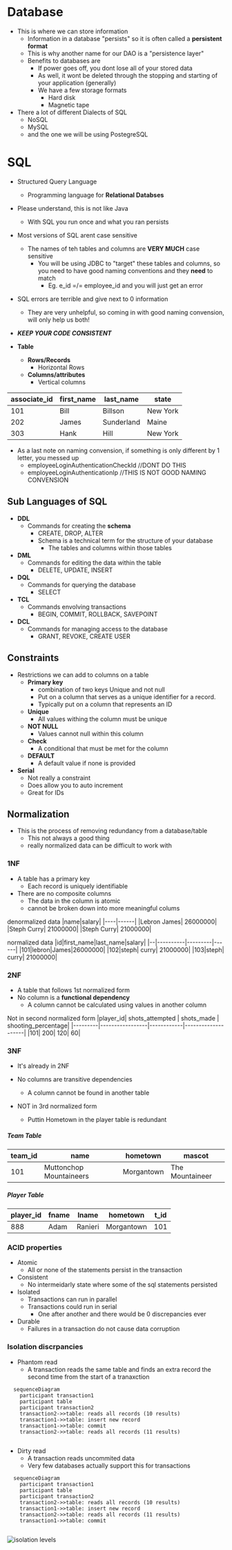# Database
- This is where we can store information
    - Information in a database "persists" so it is often called a **persistent format**
    - This is why another name for our DAO is a "persistence layer"
    - Benefits to databases are
        - If power goes off, you dont lose all of your stored data
        - As well, it wont be deleted through the stopping and starting of your application (generally)
        - We have a few storage formats
            - Hard disk
            - Magnetic tape
- There a lot of different Dialects of SQL
    - NoSQL
    - MySQL
    - and the one we will be using PostegreSQL

# SQL
- Structured Query Language
    - Programming language for **Relational Databses**
- Please understand, this is not like Java
    - With SQL you run once and what you ran persists
- Most versions of SQL arent case sensitive
    - The names of teh tables and columns are **VERY MUCH** case sensitive
        - You will be using JDBC to "target" these tables and columns, so you need to have good naming conventions and they **need** to match
            - Eg. e_id =/= employee_id and you will just get an error

- SQL errors are terrible and give next to 0 information
    - They are very unhelpful, so coming in with good naming convension, will only help us both!
- ***KEEP YOUR CODE CONSISTENT***

- **Table**
    - **Rows/Records**
        - Horizontal Rows
    - **Columns/attributes**
        - Vertical columns

|associate_id| first_name | last_name | state |
|------------|------------|-----------|-------|
|101|Bill|Billson|New York|
|202|James|Sunderland| Maine|
|303|Hank|Hill|New York|

- As a last note on naming convension, if something is only different by 1 letter, you messed up
    - employeeLoginAuthenticationCheckId //DONT DO THIS
    - employeeLoginAuthenticationIp //THIS IS NOT GOOD NAMING CONVENSION


## Sub Languages of SQL
- **DDL**
  - Commands for creating the **schema**
    - CREATE, DROP, ALTER
    - Schema is a technical term for the structure of your database
      - The tables and columns within those tables
- **DML**
  - Commands for editing the data within the table
    - DELETE, UPDATE, INSERT
- **DQL**
  - Commands for querying the database
    - SELECT
- **TCL**
  - Commands envolving transactions
    - BEGIN, COMMIT, ROLLBACK, SAVEPOINT
- **DCL**
  - Commands for managing access to the database
    - GRANT, REVOKE, CREATE USER
    

## Constraints
- Restrictions we can add to columns on a table
  - **Primary key**
    - combination of two keys Unique and not null
    - Put on a column that serves as a unique identifier for a record.
    - Typically put on a column that represents an ID
  - **Unique**
    - All values withing the column must be unique
  - **NOT NULL**
    - Values cannot null within this column
  - **Check**
    - A conditional that must be met for the column
  - **DEFAULT** 
    - A default value if none is provided
- **Serial**
  - Not really a constraint
  - Does allow you to auto increment
  - Great for IDs

## Normalization
- This is the process of removing redundancy from a database/table
  - This not always a good thing
  - really normalized data can be difficult to work with

### 1NF
- A table has a primary key
  - Each record is uniquely identifiable
- There are no composite columns
  - The data in the column is atomic
  - cannot be broken down into more meaningful colums

denormalized data
|name|salary|
|----|------|
|Lebron James| 26000000|
|Steph Curry| 21000000|
|Steph Curry| 21000000|

normalized data
|id|first_name|last_name|salary|
|--|----------|---------|------|
|101|lebron|James|26000000|
|102|steph| curry| 21000000|
|103|steph| curry| 21000000|


### 2NF 
- A table that follows 1st normalized form
- No column is a **functional dependency**
  - A column cannot be calculated using values in another column

Not in second normalized form
|player_id| shots_attempted | shots_made | shooting_percentage|
|---------|-----------------|------------|--------------------|
|101| 200| 120| 60|


### 3NF
- It's already in 2NF
- No columns are transitive dependencies
  - A column cannot be found in another table

- NOT in 3rd normalized form
  - Puttin Hometown in the player table is redundant

##### Team Table
|team_id| name| hometown| mascot|
|-------|-----|---------|-------|
|101|Muttonchop Mountaineers|Morgantown|The Mountaineer|


##### Player Table
|player_id|fname|lname|hometown|t_id|
|---------|-----|-----|--------|----|
| 888| Adam | Ranieri| Morgantown| 101|

### ACID properties
- Atomic
  - All or none of the statements persist in the transaction
- Consistent 
  - No intermeidarly state where some of the sql statements persisted
- Isolated
  - Transactions can run in parallel
  - Transactions could run in serial
    - One after another and there would be 0 discrepancies ever
- Durable
  - Failures in a transaction do not cause data corruption


### Isolation discrpancies
- Phantom read
  - A transaction reads the same table and finds an extra record the second time from the start of a tranaxction
```mermaid
  sequenceDiagram
    participant transaction1
    participant table
    participant transaction2
    transaction2->>table: reads all records (10 results)
    transaction1->>table: insert new record
    transaction1->>table: commit
    transaction2->>table: reads all records (11 results)
    
```
- Dirty read
  - A transaction reads uncommited data
  - Very few databases actually support this for transactions
```mermaid
  sequenceDiagram
    participant transaction1
    participant table
    participant transaction2
    transaction2->>table: reads all records (10 results)
    transaction1->>table: insert new record
    transaction2->>table: reads all records (11 results)
    transaction1->>table: commit
    
```
![isolation levels](https://miro.medium.com/max/1400/1*NppBgUymDiDLwBJjAvqbEQ.png)